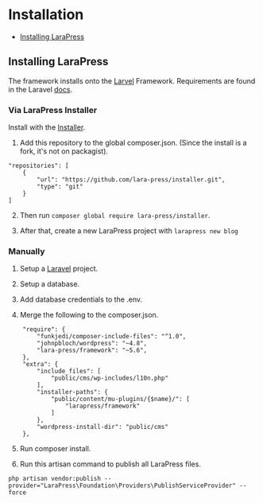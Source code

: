 # Installation

  - [Installing LaraPress](#installing-larapress)

## Installing LaraPress
 
The framework installs onto the [Larvel](https://laravel.com/docs/5.6#installation) Framework. Requirements are found in the Laravel [docs](https://laravel.com/docs/5.6#installation).

### Via LaraPress Installer
Install with the [Installer](https://github.com/lara-press/installer).

1. Add this repository to the global composer.json. (Since the install is a fork, it's not on packagist).

```
"repositories": [
    {   
        "url": "https://github.com/lara-press/installer.git",
        "type": "git"
    }   
]
```

2. Then run `composer global require lara-press/installer`.

3. After that, create a new LaraPress project with `larapress new blog`

### Manually

1. Setup a [Laravel](https://laravel.com/docs/5.6#installation) project.

2. Setup a database.

3. Add database credentials to the .env.

4. Merge the following to the composer.json.

```
    "require": {
        "funkjedi/composer-include-files": "^1.0",
        "johnpbloch/wordpress": "~4.8",
        "lara-press/framework": "~5.6",
    },
    "extra": {
        "include_files": [
            "public/cms/wp-includes/l10n.php"
        ],  
        "installer-paths": {
            "public/content/mu-plugins/{$name}/": [
                "larapress/framework"
            ]   
        },  
        "wordpress-install-dir": "public/cms"
    },  
```

5. Run composer install.

6. Run this artisan command to publish all LaraPress files. 

`php artisan vendor:publish --provider="LaraPress\Foundation\Providers\PublishServiceProvider" --force`



